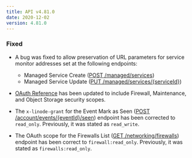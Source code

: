 ```yaml
---
title: API v4.81.0
date: 2020-12-02
version: 4.81.0
---
```


### Fixed

- A bug was fixed to allow preservation of URL parameters for service monitor addresses set at the following endpoints:

  - Managed Service Create ([POST /managed/services](https://www.linode.com/docs/api/managed/#managed-service-create))
  - Managed Service Update ([PUT /managed/services/{serviceId}](https://www.linode.com/docs/api/managed/#managed-service-update))

- [OAuth Reference](https://www.linode.com/docs/api/#oauth-reference) has been updated to include Firewall, Maintenance, and Object Storage security scopes.

- The `x-linode-grant` for the Event Mark as Seen ([POST /account/events/{eventId}/seen](https://www.linode.com/docs/api/account/#event-mark-as-seen)) endpoint has been corrected to `read_only`. Previously, it was stated as `read_write`.

- The OAuth scope for the Firewalls List ([GET /networking/firewalls](https://www.linode.com/docs/api/networking/#firewalls-list)) endpoint has been correct to `firewall:read_only`. Previously, it was stated as `firewalls:read_only`.